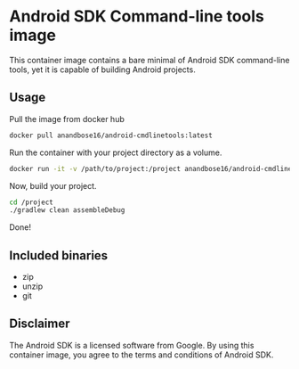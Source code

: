 # Android SDK Command-line tools image
This container image contains a bare minimal of Android SDK command-line tools, yet it is capable of building Android projects.

## Usage

Pull the image from docker hub

```bash
docker pull anandbose16/android-cmdlinetools:latest
```
Run the container with your project directory as a volume.

```bash
docker run -it -v /path/to/project:/project anandbose16/android-cmdlinetools:latest
```
Now, build your project.
```bash
cd /project
./gradlew clean assembleDebug
```
Done!
## Included binaries
* zip
* unzip
* git
 
## Disclaimer
The Android SDK is a licensed software from Google. By using this container image, you agree to the terms and conditions of Android SDK.
